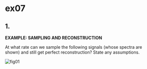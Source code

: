 # ex07

## 1.
__EXAMPLE: SAMPLING AND RECONSTRUCTION__

At what rate can we sample the following signals (whose spectra are shown) and still get perfect reconstruction? State any assumptions.

![fig01](ex07/ex07-fig01.png)


